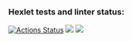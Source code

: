 ### Hexlet tests and linter status:
[![Actions Status](https://github.com/kuznetsovyar22/python-project-83/workflows/hexlet-check/badge.svg)](https://github.com/kuznetsovyar22/python-project-83/actions)
<a href="https://codeclimate.com/github/kuznetsovyar22/python-project-83/maintainability"><img src="https://api.codeclimate.com/v1/badges/3424d12c7c872dd0743c/maintainability" /></a>
<a href="https://codeclimate.com/github/kuznetsovyar22/python-project-83/test_coverage"><img src="https://api.codeclimate.com/v1/badges/3424d12c7c872dd0743c/test_coverage" /></a>
